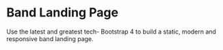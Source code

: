 # Band Landing Page
Use the latest and greatest tech- Bootstrap 4 to build a static, modern and responsive band landing page.

